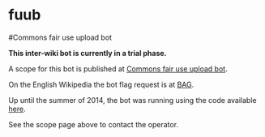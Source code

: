 # fuub
#Commons fair use upload bot

**This inter-wiki bot is currently in a trial phase.**

A scope for this bot is published at [Commons fair use upload bot](http://commons.wikimedia.org/wiki/User:Commons_fair_use_upload_bot).

On the English Wikipedia the bot flag request is at [BAG](http://en.wikipedia.org/wiki/Wikipedia:Bots/Requests_for_approval/Commons_fair_use_upload_bot_3).

Up until the summer of 2014, the bot was running using the code available [here](http://github.com/wikigit/Commons-fair-use-upload-bot/).

See the scope page above to contact the operator.
